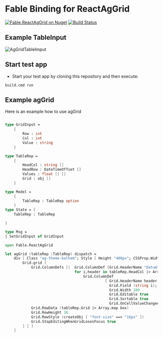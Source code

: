 # Fable Binding for ReactAgGrid

[![Fable.ReactAgGrid on Nuget](https://buildstats.info/nuget/Fable.ReactAgGrid)](https://www.nuget.org/packages/Fable.ReactAgGrid/)
[![Build Status](https://dev.azure.com/DanpowerEnergyData/Fable.ReactAgGrid/_apis/build/status/DanpowerGruppe.Fable.ReactAgGrid?branchName=master)](https://dev.azure.com/DanpowerEnergyData/Fable.ReactAgGrid/_build/latest?definitionId=11&branchName=master)

## Example TableInput
![AgGridTableImput](https://github.com/DanpowerGruppe/Fable.ReactAgGrid/blob/master/images/agGridExample.PNG "aggrid image")

## Start test app
- Start your test app by cloning this repository and then execute:
```
build.cmd run
```

## Example agGrid
Here is an example how to use agGrid
```fs

type GridInput =
    {
        Row : int
        Col : int
        Value : string
    }

type TableRep =
    {
        HeadCol : string []
        HeadRow : DateTimeOffset []
        Values : float [] []
        Grid : obj []
    }

type Model =
    {
        TableRep : TableRep option
    }
type State = {
    TableRep : TableRep

}

type Msg =
| SetGridInput of GridInput

open Fable.ReactAgGrid

let agGrid (tableRep :TableRep) dispatch =
    div [ Class "ag-theme-balham"; Style [ Height "400px"; CSSProp.Width "800px"  ] ] [
        Grid.grid [
            Grid.ColumnDefs [|  Grid.ColumnDef [Grid.HeaderName "Datum"; Grid.Field "date"; Grid.Sortable true]
                                for i,header in tableRep.HeadCol |> Array.indexed do
                                    Grid.ColumnDef
                                              [ Grid.HeaderName header;
                                                Grid.Field (string i);
                                                Grid.Width 100
                                                Grid.Editable true
                                                Grid.Sortable true
                                                Grid.OnCellValueChanged (fun ev -> dispatch (SetGridInput ({Row = int ev.node.id; Col = int ev.colDef.field; Value = string ev.newValue})))] |]
            Grid.RowData (tableRep.Grid |> Array.map box)
            Grid.RowHeight 36.
            Grid.RowStyle (createObj [ "font-size" ==> "16px" ])
            Grid.StopEditingWhenGridLosesFocus true
        ] [ ]
    ]
```
